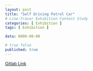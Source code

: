 ```yaml
---
layout: post
title: "Self Driving Patrol Car"
# Line-Tracer Exhibition Contest Study
categories: [ Exhibition ]
tags: [ Exhibition ]

data: 0000-00-00

# true false
published: true
---
```


[Gitlab Link](https://gitlab.com/MAZE-dankook/self-driving-patrol-car)